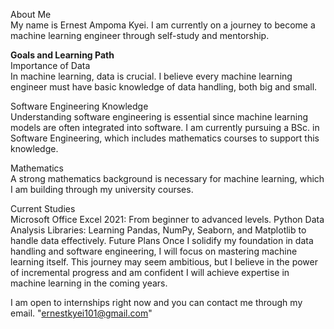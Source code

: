 About Me  
My name is Ernest Ampoma Kyei. I am currently on a journey to become a machine learning engineer through self-study and mentorship.

**Goals and Learning Path**  
Importance of Data  
In machine learning, data is crucial. I believe every machine learning engineer must have basic knowledge of data handling, both big and small.

Software Engineering Knowledge  
Understanding software engineering is essential since machine learning models are often integrated into software. I am currently pursuing a BSc. in Software Engineering, which includes mathematics courses to support this knowledge.

Mathematics  
A strong mathematics background is necessary for machine learning, which I am building through my university courses.

Current Studies  
Microsoft Office Excel 2021: From beginner to advanced levels.
Python Data Analysis Libraries: Learning Pandas, NumPy, Seaborn, and Matplotlib to handle data effectively.
Future Plans
Once I solidify my foundation in data handling and software engineering, I will focus on mastering machine learning itself. This journey may seem ambitious, but I believe in the power of incremental progress and am confident I will achieve expertise in machine learning in the coming years.

I am open to internships right now and you can contact me through my email. "ernestkyei101@gmail.com"
